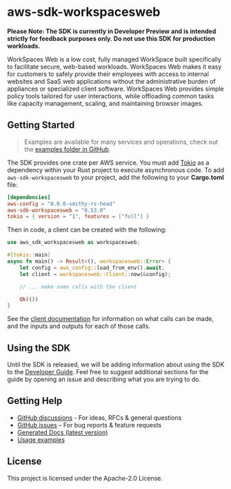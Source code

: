 # aws-sdk-workspacesweb

**Please Note: The SDK is currently in Developer Preview and is intended strictly for
feedback purposes only. Do not use this SDK for production workloads.**

WorkSpaces Web is a low cost, fully managed WorkSpace built specifically to facilitate secure, web-based workloads. WorkSpaces Web makes it easy for customers to safely provide their employees with access to internal websites and SaaS web applications without the administrative burden of appliances or specialized client software. WorkSpaces Web provides simple policy tools tailored for user interactions, while offloading common tasks like capacity management, scaling, and maintaining browser images.

## Getting Started

> Examples are available for many services and operations, check out the
> [examples folder in GitHub](https://github.com/awslabs/aws-sdk-rust/tree/main/examples).

The SDK provides one crate per AWS service. You must add [Tokio](https://crates.io/crates/tokio)
as a dependency within your Rust project to execute asynchronous code. To add `aws-sdk-workspacesweb` to
your project, add the following to your **Cargo.toml** file:

```toml
[dependencies]
aws-config = "0.0.0-smithy-rs-head"
aws-sdk-workspacesweb = "0.53.0"
tokio = { version = "1", features = ["full"] }
```

Then in code, a client can be created with the following:

```rust
use aws_sdk_workspacesweb as workspacesweb;

#[tokio::main]
async fn main() -> Result<(), workspacesweb::Error> {
    let config = aws_config::load_from_env().await;
    let client = workspacesweb::Client::new(&config);

    // ... make some calls with the client

    Ok(())
}
```

See the [client documentation](https://docs.rs/aws-sdk-workspacesweb/latest/aws_sdk_workspacesweb/client/struct.Client.html)
for information on what calls can be made, and the inputs and outputs for each of those calls.

## Using the SDK

Until the SDK is released, we will be adding information about using the SDK to the
[Developer Guide](https://docs.aws.amazon.com/sdk-for-rust/latest/dg/welcome.html). Feel free to suggest
additional sections for the guide by opening an issue and describing what you are trying to do.

## Getting Help

* [GitHub discussions](https://github.com/awslabs/aws-sdk-rust/discussions) - For ideas, RFCs & general questions
* [GitHub issues](https://github.com/awslabs/aws-sdk-rust/issues/new/choose) – For bug reports & feature requests
* [Generated Docs (latest version)](https://awslabs.github.io/aws-sdk-rust/)
* [Usage examples](https://github.com/awslabs/aws-sdk-rust/tree/main/examples)

## License

This project is licensed under the Apache-2.0 License.

